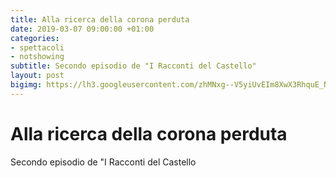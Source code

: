 ```yaml
---
title: Alla ricerca della corona perduta
date: 2019-03-07 09:00:00 +01:00
categories:
- spettacoli
- notshowing
subtitle: Secondo episodio de "I Racconti del Castello"
layout: post
bigimg: https://lh3.googleusercontent.com/zhMNxg--V5yiUvEIm8XwX3RhquE_N9MmSdWGt4JF3s7rM6y6IfXgrdyK8GFaGeqG31vzANnXMzVYd9iK7afUCZ5G8z_ioU1BhUJYfsdIUTFAHiOVnHow_sZOFFkTut_5d6pQSZsl5vKgq0YpLQlt_TL4YFbiCsrFbbZEVPt_olB5uGK0Le0RYl4dNnoXWg97iLmRb2UkJpIMgw-b9oHuP9Ktm5N1_YKfz2EHPaXSje39b4P8gJVa9lBp-H_ocxy96IewzctV0-1UyUkItLbbw6DxoH8t1FejX6v1sDpQBAaa0ZQqbKALo335I4dH3KbH3HoCetxqeGEMHby9w0gYIwEb7MegVPxeKCq8q5i9PkZnSuYhnnTZssR33K9q1EFlPyppAmK_NbUgF5D_5ww1GtTJINoLn7pf_jNHlEhaZFbdUAwOtqeEfm9LAtx9nTjB3Ei97hOxRF0KtZAB6VTPVp_hXxAW1DA6G6Lp8uINbs7BdCK0sTCPvQ0qWgQiYYs4C89SZEdL5nlmc8unW7qbAzgh4Fql8BNQljMPI957VASp1PE2z_QMFNHeIooD_x0QofbooR9CLWnouQcSQGKISGOI6y7zrP6amhxi_zGuG9D6it_jMnNCVlYtWr21vzIWkzKAWFrGNCL4SuA0lPEkXrzAu-FZOca4nSRE3dt4yxsy_zXObHH-qLZADIkcLh3_NlCTMxpGOUpfh8fQmoCuBz-oFw=w2021-h1347-no
---
```


# Alla ricerca della corona perduta
Secondo episodio de "I Racconti del Castello